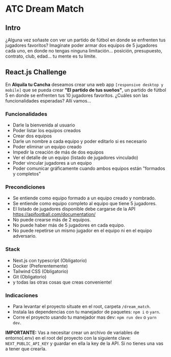 # ATC Dream Match

## Intro

¿Alguna vez soñaste con ver un partido de fútbol en donde se enfrenten tus jugadores favoritos? Imaginate poder armar dos equipos de 5 jugadores cada uno, en donde no tengas ninguna limitación... posición, presupuesto, contrato, club, edad... tu mente es tu límite.

## React.js Challenge

En **Alquila tu Cancha** deseamos crear una web app `[responsive desktop y mobile]` que se pueda crear **"El partido de tus sueños"**, un partido de fútbol 5 en donde se enfrenten tus 10 jugadores favoritos. ¿Cuáles son las funcionalidades esperadas? Allí vamos...

### Funcionalidades

- Darle la bienvenida al usuario
- Poder listar los equipos creados
- Crear dos equipos
- Darle un nombre a cada equipo y poder editarlo si es necesario
- Poder eliminar un equipo creado
- Impedir la creación de más de dos equipos
- Ver el detalle de un equipo (listado de jugadores vinculado)
- Poder vincular jugadores a un equipo
- Poder comunicar gráficamente cuando ambos equipos están "formados y completos"

### Precondiciones

- Se entiende como equipo formado a un equipo creado y nombrado.
- Se entiende como equipo completo al equipo que tiene 5 jugadores.
- El listado de jugadores disponible debe cargarse de la API https://apifootball.com/documentation/
- No puede crearse más de 2 equipos.
- No puede haber más de 5 jugadores en cada equipo.
- No puede repetirse un mismo jugador en el equipo ni en el equipo adversario.

### Stack

- Next.js con typescript (Obligatorio)
- Docker (Preferentemente)
- Tailwind CSS (Obligatorio)
- Git (Obligatorio)
- y todas las otras cosas que creas conveniente!

### Indicaciones
* Para levantar el proyecto situate en el root, carpeta `/dream_match`.
* Instala las dependencias con tu manejador de paquetes: `npm i` o `yarn`.
* Corre el proyecto usando tu manejador mas dev: `npm run dev` o `yarn dev`.

__IMPORTANTE:__
Vas a necesitar crear un archivo de variables de entorno(.env) en el root del proyecto con la siguiente clave: `NEXT_PUBLIC_API_KEY` y guardar en ella la key de la API. Si no tienes una vas a tener que crearla.